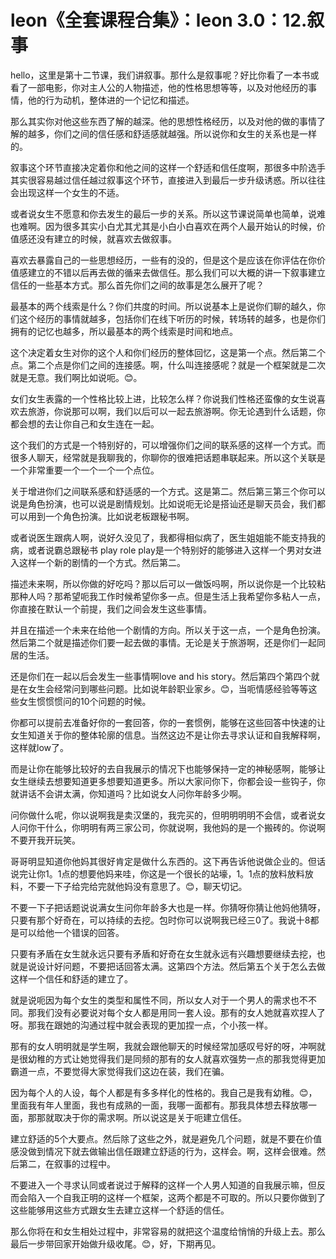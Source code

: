 # leon《全套课程合集》：leon 3.0：12.叙事

hello，这里是第十二节课，我们讲叙事。那什么是叙事呢？好比你看了一本书或看了一部电影，你对主人公的人物描述，他的性格思想等等，以及对他经历的事情，他的行为动机，整体进的一个记忆和描述。

那么其实你对他这些东西了解的越深。他的思想性格经历，以及对他的做的事情了解的越多，你们之间的信任感和舒适感就越强。所以说你和女生的关系也是一样的。

叙事这个环节直接决定着你和他之间的这样一个舒适和信任度啊，那很多中阶选手其实很容易越过信任越过叙事这个环节，直接进入到最后一步升级诱惑。所以往往会出现这样一个女生的不适。

或者说女生不愿意和你去发生的最后一步的关系。所以这节课说简单也简单，说难也难啊。因为很多其实小白尤其尤其是小白小白喜欢在两个人最开始认的时候，价值感还没有建立的时候，就喜欢去做叙事。

喜欢去暴露自己的一些思想经历，一些有的没的，但是这个是应该在你评估在你价值感建立的不错以后再去做的循来去做信任。那么我们可以大概的讲一下叙事建立信任的一些基本方式。那么首先你们之间的故事是怎么展开了呢？

最基本的两个线索是什么？你们共度的时间。所以说基本上是说你们聊的越久，你们这个经历的事情就越多，包括你们在线下听历的时候，转场转的越多，也是你们拥有的记忆也越多，所以最基本的两个线索是时间和地点。

这个决定着女生对你的这个人和你们经历的整体回忆，这是第一个点。然后第二个点。第二个点是你们之间的连接感。啊，什么叫连接感呢？就是一个框架就是二次就是无意。我们啊比如说呃。😊。

女们女生表露的一个性格比较上进，比较怎么样？你说我们性格还蛮像的女生说喜欢去旅游，你说那可以啊，我们以后可以一起去旅游啊。你无论遇到什么话题，你都会想的去让你自己和女生连在一起。

这个我们的方式是一个特别好的，可以增强你们之间的联系感的这样一个方式。而很多人聊天，经常就是我聊我的，你聊你的很难把话题串联起来。所以这个关联是一个非常重要一个一个一个一个点位。

关于增进你们之间联系感和舒适感的一个方式。这是第二。然后第三第三个你可以说是角色扮演，也可以说是剧情规划。比如说呃无论是搭讪还是聊天员会，我们都可以用到一个角色扮演。比如说老板跟秘书啊。

或者说医生跟病人啊，说好久没见了，我都得相似病了，医生姐姐能不能支持我的病，或者说霸总跟秘书 play role play是一个特别好的能够进入这样一个男对女进入这样一个新的剧情的一个方式。然后第二。

描述未来啊，所以你做的好吃吗？那以后可以一做饭吗啊，所以说你是一个比较粘那种人吗？那希望呃我工作时候希望你多一点。但是生活上我希望你多粘人一点，你直接在默认一个前提，我们之间会发生这些事情。

并且在描述一个未来在给他一个剧情的方向。所以关于这一点，一个是角色扮演。然后第二个就是描述你们要一起去做的事情。无论是关于旅游啊，还是你们一起同居的生活。

还是你们在一起以后会发生一些事情啊love and his story。然后第四个第四个就是在女生会经常问到哪些问题。比如说年龄职业家乡。😊，当呃情感经验等等这些女生惯惯惯问的10个问题的时候。

你都可以提前去准备好你的一套回答，你的一套惯例，能够在这些回答中快速的让女生知道关于你的整体轮廓的信息。当然这边不是让你去寻求认证和自我解释啊，这样就low了。

而是让你在能够比较好的去自我展示的情况下也能够保持一定的神秘感啊，能够让女生继续去想要知道更多想要知道更多。所以大家问你下，你都会设一些钩子，你就讲话不会讲太满，你知道吗？比如说女人问你年龄多少啊。

问你做什么呢，你以说啊我是卖汉堡的，我完买的，但明明明明不会信，或者说女人问你干什么，你明明有两三家公司，你就说啊，我他妈的是一个搬砖的。你说啊不要开我开玩笑。

哥哥明显知道你他妈其很好肯定是做什么东西的。这下再告诉他说做企业的。但话说完让你1。1点的想要他妈来哇，你这是一个很长的站壕，1。1点的放料放料放料，不要一下子给完给完就他妈没有意思了。😊，聊天切记。

不要一下子把话题说说满女生问你年龄多大也是一样。你猜呀你猜让他妈他猜呀，只要有那个好奇在，可以持续的去挖。包时你可以说啊我已经三0了。我说十8都是可以给他一个错误的回答。

只要有矛盾在女生就永远只要有矛盾和好奇在女生就永远有兴趣想要继续去挖，也就是说设计好问题，不要把话回答太满。这第四个方法。然后第五个关于怎么去做这样一个信任和舒适的建立了。

就是说呃因为每个女生的类型和属性不同，所以女人对于一个男人的需求也不不同。那我们没有必要说对每个女人都是用同一套人设。那有的女人她就喜欢捏人了呀。那我在跟她的沟通过程中就会表现的更加捏一点，个小孩一样。

那有的女人明明就是学生啊，我就会跟他聊天的时候经常加感叹号好的呀，冲啊就是很幼稚的方式让她觉得我们是同频的那有的女人就喜欢强势一点的那我觉得更加霸道一点，不要觉得大家觉得我们这边在装，我们在骗。

因为每个人的人设，每个人都是有多多样化的性格的。我自己是我有幼稚。😊，里面我有年人里面，我也有成熟的一面，我哪一面都有。那我具体想去释放哪一面，那那就取决于你的需求啊。所以说这是关于呃建立信任。

建立舒适的5个大要点。然后除了这些之外，就是避免几个问题，就是不要在价值感没做到情况下就去做输出信任跟建立舒适的行为，这样会。啊，这样会很难。然后第二，在叙事的过程中。

不要进入一个寻求认同或者说过于解释的这样一个人男人知道的自我展示嘛，但反而会陷入一个自我正明的这样一个框架，这两个都是不可取的。所以只要你做到了这些能够用这些方式跟女生去建立这样一个舒适的信任。

那么你将在和女生相处过程中，非常容易的就把这个温度给悄悄的升级上去。那么最后一步带回家开始做升级收尾。😊，好，下期再见。

